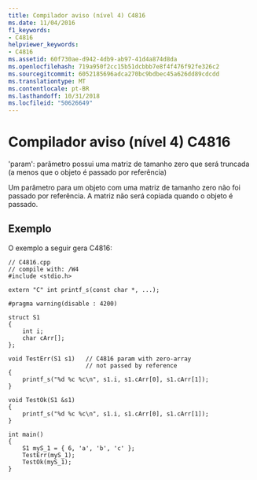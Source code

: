 ```yaml
---
title: Compilador aviso (nível 4) C4816
ms.date: 11/04/2016
f1_keywords:
- C4816
helpviewer_keywords:
- C4816
ms.assetid: 60f730ae-d942-4db9-ab97-41d4a874d8da
ms.openlocfilehash: 719a950f2cc15b51dcbbb7e8f4f476f92fe326c2
ms.sourcegitcommit: 6052185696adca270bc9bdbec45a626dd89cdcdd
ms.translationtype: MT
ms.contentlocale: pt-BR
ms.lasthandoff: 10/31/2018
ms.locfileid: "50626649"
---
```

# <a name="compiler-warning-level-4-c4816"></a>Compilador aviso (nível 4) C4816

'param': parâmetro possui uma matriz de tamanho zero que será truncada (a menos que o objeto é passado por referência)

Um parâmetro para um objeto com uma matriz de tamanho zero não foi passado por referência. A matriz não será copiada quando o objeto é passado.

## <a name="example"></a>Exemplo

O exemplo a seguir gera C4816:

```
// C4816.cpp
// compile with: /W4
#include <stdio.h>

extern "C" int printf_s(const char *, ...);

#pragma warning(disable : 4200)

struct S1
{
    int i;
    char cArr[];
};

void TestErr(S1 s1)   // C4816 param with zero-array
                      // not passed by reference
{
    printf_s("%d %c %c\n", s1.i, s1.cArr[0], s1.cArr[1]);
}

void TestOk(S1 &s1)
{
    printf_s("%d %c %c\n", s1.i, s1.cArr[0], s1.cArr[1]);
}

int main()
{
    S1 myS_1 = { 6, 'a', 'b', 'c' };
    TestErr(myS_1);
    TestOk(myS_1);
}
```